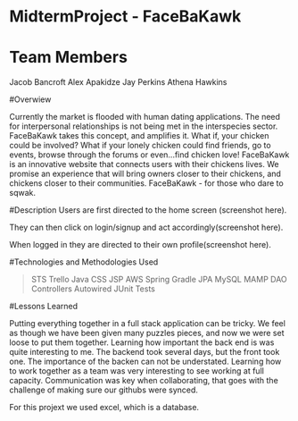 # MidtermProject - FaceBaKawk

# Team Members

Jacob Bancroft
Alex Apakidze
Jay Perkins
Athena Hawkins

#Overwiew 

Currently the market is flooded with human dating applications. The need for interpersonal relationships is not being met in the interspecies sector.
FaceBaKawk takes this concept, and amplifies it. What if, your chicken could be involved? What if your lonely chicken could find friends, go to events,
browse through the forums  or even...find chicken love! FaceBaKawk is an innovative website that connects users with their chickens lives. We 
promise an experience that will bring owners closer to their chickens, and chickens closer to their communities. FaceBaKawk - for those who dare to sqwak.

#Description
Users are first directed to the home screen (screenshot here).

They can then click on login/signup and act accordingly(screenshot here).

When logged in they are directed to their own profile(screenshot here).


#Technologies and Methodologies Used

> STS
> Trello
> Java
> CSS
> JSP
> AWS
> Spring
> Gradle
> JPA
> MySQL
> MAMP
> DAO
> Controllers
> Autowired
> JUnit Tests

#Lessons Learned 

Putting everything together in a full stack application can be tricky. We feel as though we have been given many puzzles pieces, and now we were set loose to put them together.
Learning how important the back end is was quite interesting to me. The backend took several days, but the front took one. The importance of the backen can not be understated.
Learning how to work together as a team was very interesting to see working at full capacity. Communication was key when collaborating, that goes with the challenge of making sure our githubs were synced.  



For this projext we used excel, which is a database.



